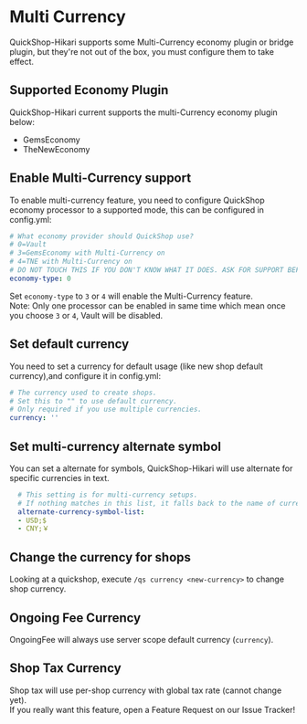 # Multi Currency

QuickShop-Hikari supports some Multi-Currency economy plugin or bridge plugin, but they're not out of the box, you must configure them to take effect.

## Supported Economy Plugin

QuickShop-Hikari current supports the multi-Currency economy plugin below:

* GemsEconomy
* TheNewEconomy
<!--* Any other economy plugin that support [Reserve](https://www.spigotmc.org/resources/50739/)-->

## Enable Multi-Currency support

To enable multi-currency feature, you need to configure QuickShop economy processor to a supported mode, this can be configured in config.yml:

```yaml
# What economy provider should QuickShop use?
# 0=Vault
# 3=GemsEconomy with Multi-Currency on
# 4=TNE with Multi-Currency on
# DO NOT TOUCH THIS IF YOU DON'T KNOW WHAT IT DOES. ASK FOR SUPPORT BEFORE TOUCHING THIS!
economy-type: 0
```

Set `economy-type` to `3` or `4` will enable the Multi-Currency feature.  
Note: Only one processor can be enabled in same time which mean once you choose `3` or `4`, Vault will be disabled.

## Set default currency

You need to set a currency for default usage (like new shop default currency),and configure it in config.yml:

```yaml
# The currency used to create shops.
# Set this to "" to use default currency.
# Only required if you use multiple currencies.
currency: ''
```

## Set multi-currency alternate symbol

You can set a alternate for symbols, QuickShop-Hikari will use alternate for specific currencies in text.
 
```yaml
  # This setting is for multi-currency setups.
  # If nothing matches in this list, it falls back to the name of currency itself.
  alternate-currency-symbol-list:
  - USD;$
  - CNY;￥
```

## Change the currency for shops

Looking at a quickshop, execute `/qs currency <new-currency>` to change shop currency.

## Ongoing Fee Currency

OngoingFee will always use server scope default currency (`currency`).

## Shop Tax Currency

Shop tax will use per-shop currency with global tax rate (cannot change yet).  
If you really want this feature, open a Feature Request on our Issue Tracker!